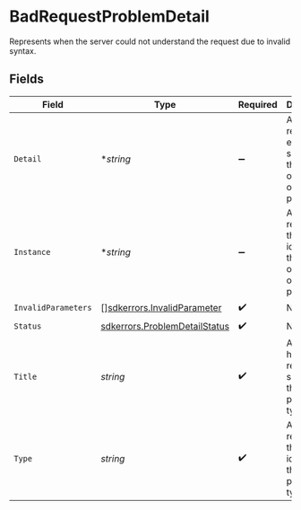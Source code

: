 # BadRequestProblemDetail

Represents when the server could not understand the request due to invalid syntax.


## Fields

| Field                                                                                 | Type                                                                                  | Required                                                                              | Description                                                                           |
| ------------------------------------------------------------------------------------- | ------------------------------------------------------------------------------------- | ------------------------------------------------------------------------------------- | ------------------------------------------------------------------------------------- |
| `Detail`                                                                              | **string*                                                                             | :heavy_minus_sign:                                                                    | A human-readable explanation specific to this occurrence of the problem.              |
| `Instance`                                                                            | **string*                                                                             | :heavy_minus_sign:                                                                    | A URI reference that identifies the specific occurrence of the problem.               |
| `InvalidParameters`                                                                   | [][sdkerrors.InvalidParameter](../../../pkg/models/sdkerrors/invalidparameter.md)     | :heavy_check_mark:                                                                    | N/A                                                                                   |
| `Status`                                                                              | [sdkerrors.ProblemDetailStatus](../../../pkg/models/sdkerrors/problemdetailstatus.md) | :heavy_check_mark:                                                                    | N/A                                                                                   |
| `Title`                                                                               | *string*                                                                              | :heavy_check_mark:                                                                    | A short, human-readable summary of the problem type.                                  |
| `Type`                                                                                | *string*                                                                              | :heavy_check_mark:                                                                    | A URI reference that identifies the problem type.                                     |
